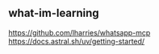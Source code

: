 ## what-im-learning  
https://github.com/lharries/whatsapp-mcp  
https://docs.astral.sh/uv/getting-started/
